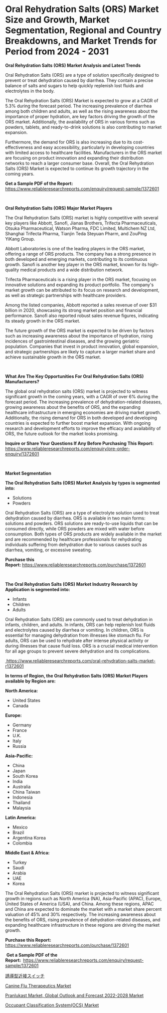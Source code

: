 <p><h1>Oral Rehydration Salts (ORS) Market Size and Growth, Market Segmentation, Regional and Country Breakdowns, and Market Trends for Period from 2024 -  2031</h1></p><p><strong>Oral Rehydration Salts (ORS) Market Analysis and Latest Trends</strong></p>
<p><p>Oral Rehydration Salts (ORS) are a type of solution specifically designed to prevent or treat dehydration caused by diarrhea. They contain a precise balance of salts and sugars to help quickly replenish lost fluids and electrolytes in the body.</p><p>The Oral Rehydration Salts (ORS) Market is expected to grow at a CAGR of 5.3% during the forecast period. The increasing prevalence of diarrhea among both children and adults, as well as the rising awareness about the importance of proper hydration, are key factors driving the growth of the ORS market. Additionally, the availability of ORS in various forms such as powders, tablets, and ready-to-drink solutions is also contributing to market expansion.</p><p>Furthermore, the demand for ORS is also increasing due to its cost-effectiveness and easy accessibility, particularly in developing countries with limited access to healthcare facilities. Manufacturers in the ORS market are focusing on product innovation and expanding their distribution networks to reach a larger consumer base. Overall, the Oral Rehydration Salts (ORS) Market is expected to continue its growth trajectory in the coming years.</p></p>
<p><strong>Get a Sample PDF of the Report:&nbsp;</strong> <a href="https://www.reliableresearchreports.com/enquiry/request-sample/1372601">https://www.reliableresearchreports.com/enquiry/request-sample/1372601</a></p>
<p>&nbsp;</p>
<p><strong>Oral Rehydration Salts (ORS) Major Market Players</strong></p>
<p><p>The Oral Rehydration Salts (ORS) market is highly competitive with several key players like Abbott, Sanofi, Jianas Brothers, Trifecta Pharmaceuticals, Otsuka Pharmaceutical, Watson Pharma, FDC Limited, Multichem NZ Ltd, Shanghai Trifecta Pharma, Tianjin Teda Steyuan Pharm, and ZouPing YiKang Group. </p><p>Abbott Laboratories is one of the leading players in the ORS market, offering a range of ORS products. The company has a strong presence in both developed and emerging markets, contributing to its continuous growth. Sanofi is another key player in the ORS market, known for its high-quality medical products and a wide distribution network.</p><p>Trifecta Pharmaceuticals is a rising player in the ORS market, focusing on innovative solutions and expanding its product portfolio. The company's market growth can be attributed to its focus on research and development, as well as strategic partnerships with healthcare providers.</p><p>Among the listed companies, Abbott reported a sales revenue of over $31 billion in 2020, showcasing its strong market position and financial performance. Sanofi also reported robust sales revenue figures, indicating its steady growth in the ORS market.</p><p>The future growth of the ORS market is expected to be driven by factors such as increasing awareness about the importance of hydration, rising incidences of gastrointestinal diseases, and the growing geriatric population. Companies that invest in product innovation, global expansion, and strategic partnerships are likely to capture a larger market share and achieve sustainable growth in the ORS market.</p></p>
<p>&nbsp;</p>
<p><strong>What Are The Key Opportunities For Oral Rehydration Salts (ORS) Manufacturers?</strong></p>
<p><p>The global oral rehydration salts (ORS) market is projected to witness significant growth in the coming years, with a CAGR of over 6% during the forecast period. The increasing prevalence of dehydration-related diseases, growing awareness about the benefits of ORS, and the expanding healthcare infrastructure in emerging economies are driving market growth. Additionally, the rising demand for ORS in both developed and developing countries is expected to further boost market expansion. With ongoing research and development efforts to improve the efficacy and availability of ORS, the future outlook for the market looks promising.</p></p>
<p><strong>Inquire or Share Your Questions If Any Before Purchasing This Report:</strong> <a href="https://www.reliableresearchreports.com/enquiry/pre-order-enquiry/1372601">https://www.reliableresearchreports.com/enquiry/pre-order-enquiry/1372601</a></p>
<p>&nbsp;</p>
<p><strong>Market Segmentation</strong></p>
<p><strong>The Oral Rehydration Salts (ORS) Market Analysis by types is segmented into:</strong></p>
<p><ul><li>Solutions</li><li>Powders</li></ul></p>
<p><p>Oral Rehydration Salts (ORS) are a type of electrolyte solution used to treat dehydration caused by diarrhea. ORS is available in two main forms: solutions and powders. ORS solutions are ready-to-use liquids that can be consumed directly, while ORS powders are mixed with water before consumption. Both types of ORS products are widely available in the market and are recommended by healthcare professionals for rehydrating individuals suffering from dehydration due to various causes such as diarrhea, vomiting, or excessive sweating.</p></p>
<p><strong>Purchase this Report:&nbsp;</strong><a href="https://www.reliableresearchreports.com/purchase/1372601">https://www.reliableresearchreports.com/purchase/1372601</a></p>
<p>&nbsp;</p>
<p><strong>The Oral Rehydration Salts (ORS) Market Industry Research by Application is segmented into:</strong></p>
<p><ul><li>Infants</li><li>Children</li><li>Adults</li></ul></p>
<p><p>Oral Rehydration Salts (ORS) are commonly used to treat dehydration in infants, children, and adults. In infants, ORS can help replenish lost fluids and electrolytes caused by diarrhea or vomiting. In children, ORS is essential for managing dehydration from illnesses like stomach flu. For adults, ORS can be used to rehydrate after intense physical activity or during illnesses that cause fluid loss. ORS is a crucial medical intervention for all age groups to prevent severe dehydration and its complications.</p></p>
<p><a href="https://www.reliableresearchreports.com/oral-rehydration-salts-market-r1372601">&nbsp;https://www.reliableresearchreports.com/oral-rehydration-salts-market-r1372601</a></p>
<p><strong>In terms of Region, the Oral Rehydration Salts (ORS) Market Players available by Region are:</strong></p>
<p>
    <p> <strong> North America: </strong>
        <ul>
            <li>United States</li>
            <li>Canada</li>
        </ul>
        </p> 
    <p> <strong> Europe: </strong>
        <ul>
            <li>Germany</li>
            <li>France</li>
            <li>U.K.</li>
            <li>Italy</li>
            <li>Russia</li>
        </ul>
        </p> 
    <p> <strong> Asia-Pacific: </strong>
        <ul>
            <li>China</li>
            <li>Japan</li>
            <li>South Korea</li>
            <li>India</li>
            <li>Australia</li>
            <li>China Taiwan</li>
            <li>Indonesia</li>
            <li>Thailand</li>
            <li>Malaysia</li>
        </ul>
        </p> 
    <p> <strong> Latin America: </strong>
        <ul>
            <li>Mexico</li>
            <li>Brazil</li>
            <li>Argentina Korea</li>
            <li>Colombia</li>
        </ul>
        </p> 
    <p> <strong> Middle East & Africa: </strong>
        <ul>
            <li>Turkey</li>
            <li>Saudi</li>
            <li>Arabia</li>
            <li>UAE</li>
            <li>Korea</li>
        </ul>
    </p>
    </p>
<p><p>The Oral Rehydration Salts (ORS) market is projected to witness significant growth in regions such as North America (NA), Asia-Pacific (APAC), Europe, United States of America (USA), and China. Among these regions, APAC and China are expected to dominate the market with a market share percent valuation of 45% and 30% respectively. The increasing awareness about the benefits of ORS, rising prevalence of dehydration-related diseases, and expanding healthcare infrastructure in these regions are driving the market growth.</p></p>
<p><strong>Purchase this Report: </strong><a href="https://www.reliableresearchreports.com/purchase/1372601">https://www.reliableresearchreports.com/purchase/1372601</a></p>
<p>&nbsp;<strong>Get a Sample PDF of the Report:&nbsp;&nbsp;</strong><a href="https://www.reliableresearchreports.com/enquiry/request-sample/1372601">https://www.reliableresearchreports.com/enquiry/request-sample/1372601</a></p>
<p><strong></strong></p>
<p><p><a href="https://github.com/tubbs463/Market-Research-Report-List-2/blob/main/3154605124203.md">誘導型近接スイッチ</a></p><p><a href="https://medium.com/@kaylagreenj1521/global-canine-flu-therapeutics-market-size-share-analysis-by-product-type-by-application-by-22baa2c2fd6a">Canine Flu Therapeutics Market</a></p><p><a href="https://github.com/provorikovar/Market-Research-Report-List-5/blob/main/pranlukast-market-global-outlook-and-forecast-2022-2028-market.md">Pranlukast Market, Global Outlook and Forecast 2022-2028 Market</a></p><p><a href="https://medium.com/@crystalwastonh89/occupant-classification-system-ocs-industry-analysis-report-its-market-size-growing-with-a-cagr-75b7a4bbd1a2">Occupant Classification System(OCS) Market</a></p></p>